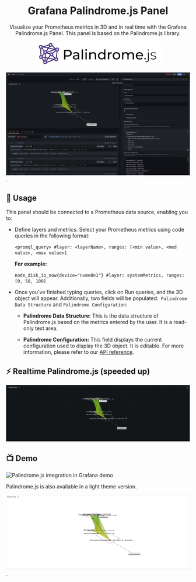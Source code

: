 <h1 align="center">
  Grafana Palindrome.js Panel
</h1>



<p align="center">
Visualize your Prometheus metrics in 3D and in real time with the Grafana Palindrome.js Panel. This panel is based on the <a src='https://github.com/Smile-SA/palindrome.js/'>Palindrome.js</a> library.
</p>


<p align="center">
    <a href="https://github.com/Smile-SA/palindrome.js/">
      <img src="https://github.com/Smile-SA/palindrome.js-grafana-plugin/raw/main/src/img/Palindrome.js-logo-and-title.jpg" alt="Grafana Palindrome.js Panel" width=350">
    </a>
</p>

![Palindrome.js integration in Grafana](https://github.com/Smile-SA/palindrome.js-grafana-plugin/raw/main/src/img/dashboard.png).

## 🎯 Usage
This panel should be connected to a Prometheus data source, enabling you to:

- Define layers and metrics: Select your Prometheus metrics using code queries in the following format:
  ```Promql
  <promql_query> #layer: <layerName>, ranges: [<min value>, <med value>, <max value>]
  ```
  **For example:**
  ```
  node_disk_io_now{device="nvme0n1"} #layer: systemMetrics, ranges: [0, 50, 100]
  ```
- Once you've finished typing queries, click on Run queries, and the 3D object will appear. Additionally, two fields will be populated:` Palindrome Data Structure` and `Palindrome Configuration`:

  - **Palindrome Data Structure:** This is the data structure of Palindrome.js based on the metrics entered by the user. It is a read-only text area.

  - **Palindrome Configuration:** This field displays the current configuration used to display the 3D object. It is editable. For more information, please refer to our [API reference](https://github.com/Smile-SA/palindrome.js/wiki/API-Reference).


## ⚡ Realtime Palindrome.js (speeded up)
![Palindrome.js integration in Grafana](https://github.com/Smile-SA/palindrome.js-grafana-plugin/raw/main/src/img/realtime.gif)


## 📺 Demo

![Palindrome.js integration in Grafana demo](https://github.com/Smile-SA/palindrome.js-grafana-plugin/raw/main/src/img/demo.gif)


Palindrome.js is also available in a light theme version.

![Palindrome.js light](https://github.com/Smile-SA/palindrome.js-grafana-plugin/raw/main/src/img/light-panel.png).
